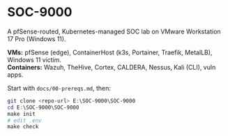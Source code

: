# SOC-9000

A pfSense-routed, Kubernetes-managed SOC lab on VMware Workstation 17 Pro (Windows 11).

**VMs:** pfSense (edge), ContainerHost (k3s, Portainer, Traefik, MetalLB), Windows 11 victim.  
**Containers:** Wazuh, TheHive, Cortex, CALDERA, Nessus, Kali (CLI), vuln apps.

Start with `docs/00-prereqs.md`, then:

```powershell
git clone <repo-url> E:\SOC-9000\SOC-9000
cd E:\SOC-9000\SOC-9000
make init
# edit .env
make check
```
